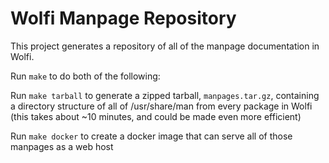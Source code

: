 # Wolfi Manpage Repository

This project generates a repository of all of the manpage documentation in Wolfi.

Run `make` to do both of the following:

Run `make tarball` to generate a zipped tarball, `manpages.tar.gz`, containing a directory structure of all of /usr/share/man from every package in Wolfi (this takes about ~10 minutes, and could be made even more efficient)

Run `make docker` to create a docker image that can serve all of those manpages as a web host
 
